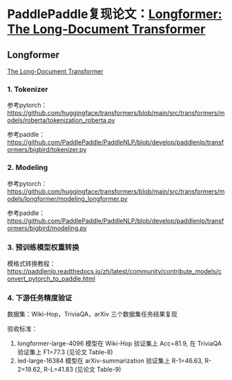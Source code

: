 # PaddlePaddle复现论文：[Longformer: The Long-Document Transformer](https://arxiv.org/pdf/2004.05150.pdf)

## Longformer
[The Long-Document Transformer](https://arxiv.org/pdf/2004.05150.pdf)

### 1. Tokenizer

参考pytorch：https://github.com/huggingface/transformers/blob/main/src/transformers/models/roberta/tokenization_roberta.py

参考paddle：https://github.com/PaddlePaddle/PaddleNLP/blob/develop/paddlenlp/transformers/bigbird/tokenizer.py

### 2. Modeling

参考pytorch：https://github.com/huggingface/transformers/blob/main/src/transformers/models/longformer/modeling_longformer.py

参考paddle：https://github.com/PaddlePaddle/PaddleNLP/blob/develop/paddlenlp/transformers/bigbird/modeling.py

### 3. 预训练模型权重转换

模格式转换教程：https://paddlenlp.readthedocs.io/zh/latest/community/contribute_models/convert_pytorch_to_paddle.html

### 4. 下游任务精度验证

数据集：Wiki-Hop，TriviaQA，arXiv 三个数据集任务结果复现

验收标准：
1. longformer-large-4096 模型在 Wiki-Hop 验证集上 Acc=81.9, 在 TriviaQA 验证集上 F1=77.3 (见论文 Table-8)
2. led-large-16384 模型在 arXiv-summarization 验证集上 R-1=46.63, R-2=19.62, R-L=41.83 (见论文 Table-9)